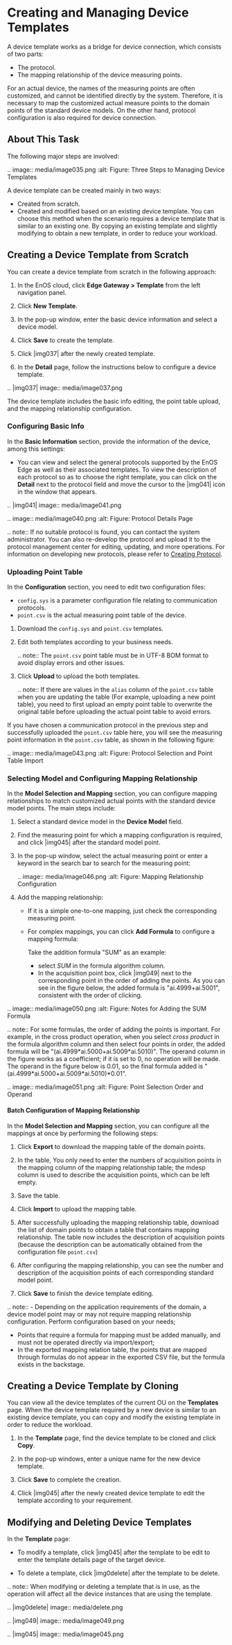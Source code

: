 # Creating and Managing Device Templates

A device template works as a bridge for device connection, which consists of two parts:

- The protocol.
- The mapping relationship of the device measuring points.

For an actual device, the names of the measuring points are often customized, and cannot be identified directly by the system. Therefore, it is necessary to map the customized actual measure points to the domain points of the standard device models. On the other hand, protocol configuration is also required for device connection.

## About This Task

The following major steps are involved:

.. image:: media/image035.png
   :alt: Figure: Three Steps to Managing Device Templates

A device template can be created mainly in two ways:

- Created from scratch.
- Created and modified based on an existing device template. You can choose this method when the scenario requires a device template that is similar to an existing one. By copying an existing template and slightly modifying to obtain a new template, in order to reduce your workload.

## Creating a Device Template from Scratch

You can create a device template from scratch in the following approach:

1. In the EnOS cloud, click **Edge Gateway > Template** from the left navigation panel.

2. Click **New Template**.

3. In the pop-up window, enter the basic device information and select a device model.

4. Click **Save** to create the template.

5. Click |img037| after the newly created template.

6. In the **Detail** page, follow the instructions below to configure a device template.

.. |img037| image:: media/image037.png

The device template includes the basic info editing, the point table upload, and the mapping relationship configuration.

### Configuring Basic Info

In the **Basic Information** section, provide the information of the device, among this settings:

- You can view and select the general protocols supported by the EnOS Edge as well as their associated templates. To view the description of each protocol so as to choose the right template, you can click on the **Detail** next to the protocol field and move the cursor to the |img041| icon in the window that appears.

.. |img041| image:: media/image041.png

.. image:: media/image040.png
   :alt: Figure: Protocol Details Page

.. note:: If no suitable protocol is found, you can contact the system administrator. You can also re-develop the protocol and upload it to the protocol management center for editing, updating, and more operations. For information on developing new protocols, please refer to [Creating Protocol](creating_protocol).

### Uploading Point Table

In the **Configuration** section, you need to edit two configuration files:

- `config.sys` is a parameter configuration file relating to communication protocols.
- `point.csv` is the actual measuring point table of the device.

1. Download the `config.sys` and `point.csv` templates.

2. Edit both templates according to your business needs.

   .. note:: The `point.csv` point table must be in UTF-8 BOM format to avoid display errors and other issues.

3. Click **Upload** to upload the both templates.

   .. note:: If there are values in the `alias` column of the `point.csv` table when you are updating the table (For example, uploading a new point table), you need to first upload an empty point table to overwrite the original table before uploading the actual point table to avoid errors.

If you have chosen a communication protocol in the previous step and successfully uploaded the `point.csv` table here, you will see the measuring point information in the `point.csv` table, as shown in the following figure:

.. image:: media/image043.png
   :alt: Figure: Protocol Selection and Point Table Import

### Selecting Model and Configuring Mapping Relationship

In the **Model Selection and Mapping** section, you can configure mapping relationships to match customized actual points with the standard device model points. The main steps include:

1. Select a standard device model in the **Device Model** field.

2. Find the measuring point for which a mapping configuration is required, and click |img045| after the standard model point.

3. In the pop-up window, select the actual measuring point or enter a keyword in the search bar to search for the measuring point:

   .. image:: media/image046.png
      :alt: Figure: Mapping Relationship Configuration

4. Add the mapping relationship:

   - If it is a simple one-to-one mapping, just check the corresponding measuring point.
   - For complex mappings, you can click **Add Formula** to configure a mapping formula:

     Take the addition formula "SUM" as an example:

     + select _SUM_ in the formula algorithm column.
     + In the acquisition point box, click |img049| next to the corresponding point in the order of adding the points. As you can see in the figure below, the added formula is "ai.4999+ai.5001", consistent with the order of clicking.

.. image:: media/image050.png
   :alt: Figure: Notes for Adding the SUM Formula   

.. note:: For some formulas, the order of adding the points is important. For example, in the cross product operation, when you select *cross product* in the formula algorithm column and then select four points in order, the added formula will be "(ai.4999\*ai.5000+ai.5009\*ai.5010)". The operand column in the figure works as a coefficient; if it is set to 0, no operation will be made. The operand in the figure below is 0.01, so the final formula added is "(ai.4999\*ai.5000+ai.5009\*ai.5010)\*0.01".

.. image:: media/image051.png
   :alt: Figure: Point Selection Order and Operand   

#### Batch Configuration of Mapping Relationship

In the **Model Selection and Mapping** section, you can configure all the mappings at once by performing the following steps:

1. Click **Export** to download the mapping table of the domain points.

2. In the table, You only need to enter the numbers of acquisition points in the mapping column of the mapping relationship table; the mdesp column is used to describe the acquisition points, which can be left empty.

3. Save the table.

4. Click **Import** to upload the mapping table.

5. After successfully uploading the mapping relationship table, download the list of domain points to obtain a table that contains mapping relationship. The table now includes the description of acquisition points (because the description can be automatically obtained from the configuration file `point.csv`)

6. After configuring the mapping relationship, you can see the number and description of the acquisition points of each corresponding standard model point.

7. Click **Save** to finish the device template editing.

.. note:: - Depending on the application requirements of the domain, a device model point may or may not require mapping relationship configuration. Perform configuration based on your needs;
   - Points that require a formula for mapping must be added manually, and must not be operated directly via import/export;
   - In the exported mapping relation table, the points that are mapped through formulas do not appear in the exported CSV file, but the formula exists in the backstage.


## Creating a Device Template by Cloning

You can view all the device templates of the current OU on the **Templates** page. When the device template required by a new device is similar to an existing device template, you can copy and modify the existing template in order to reduce the workload.


1. In the **Template** page, find the device template to be cloned and click **Copy**.

2. In the pop-up windows, enter a unique name for the new device template.

3. Click **Save** to complete the creation.

4. Click |img045| after the newly created device template to edit the template according to your requirement.

## Modifying and Deleting Device Templates

In the **Template** page:

- To modify a template, click |img045| after the template to be edit to enter the template details page of the target device.

- To delete a template, click |img0delete| after the template to be delete.

.. note:: When modifying or deleting a template that is in use, as the operation will affect all the device instances that are using the template.

.. |img0delete| image:: media/delete.png

.. |img049| image:: media/image049.png

.. |img045| image:: media/image045.png

<!--end-->
